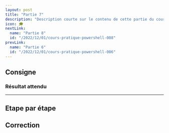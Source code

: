 ```yaml
---
layout: post
title: "Partie 7"
description: "Description courte sur le contenu de cette partie du cours"
icon: 🎓
nextLink:
  name: "Partie 8"
  id: "/2022/12/01/cours-pratique-powershell-008"
prevLink:
  name: "Partie 6"
  id: "/2022/12/01/cours-pratique-powershell-006"
---
```


## Consigne

### Résultat attendu

---

## Etape par étape

## Correction

```powershell

```
